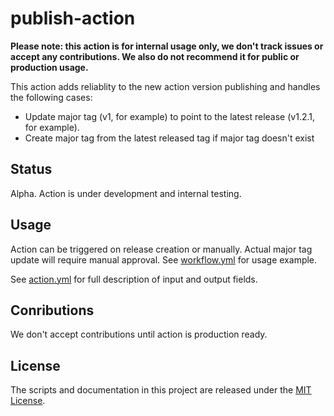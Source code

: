 # publish-action

**Please note: this action is for internal usage only, we don't track issues or accept any contributions. We also do not recommend it for public or production usage.**

This action adds reliablity to the new action version publishing and handles the following cases:
- Update major tag (v1, for example) to point to the latest release (v1.2.1, for example).
- Create major tag from the latest released tag if major tag doesn't exist 

## Status
Alpha. Action is under development and internal testing.

## Usage
Action can be triggered on release creation or manually. Actual major tag update will require manual approval. See [workflow.yml](./.github/workflow.yml) for usage example.

See [action.yml](action.yml) for full description of input and output fields.

## Conributions

We don't accept contributions until action is production ready.

## License
The scripts and documentation in this project are released under the [MIT License](LICENSE).
